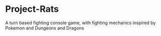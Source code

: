 # Project-Rats
 A turn based fighting console game, with fighting mechanics inspired by Pokemon and Dungeons and Dragons
